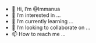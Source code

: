 - 👋 Hi, I’m @Immanua
- 👀 I’m interested in ...
- 🌱 I’m currently learning ...
- 💞️ I’m looking to collaborate on ...
- 📫 How to reach me ...

<!---
Immanua/Immanua is a ✨ special ✨ repository because its `README.md` (this file) appears on your GitHub profile.
You can click the Preview link to take a look at your changes.
--->
